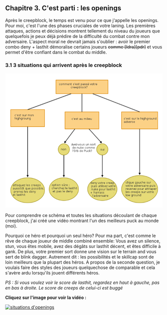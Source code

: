 <div id="c3"></div>

## Chapitre 3. C'est parti : les openings ##

Après le creepblock, le temps est venu pour ce que j'appelle les openings. Pour moi, c'est l'une des 
phases cruciales de votre laning. Les premières attaques, actions et décisions montrent tellement du niveau du joueurs que quelquefois je 
peux déjà prédire de la difficulté du combat contre mon adversaire.
L'aspect moral ne devrait jamais s'oublier : avoir le premier combo deny + lasthit démoralise certains joueurs ~~comme [Idra][pdr]~~ et vous permet
d'être confiant dans le combat du middle.

### 3.1 3 situations qui arrivent après le creepblock ###


![situations après creepblock]( ./img/diagradsmaoisdj.png?w=700&h=435 )

Pour comprendre ce schéma et toutes les situations découlant de chaque creepblock, j'ai créé une vidéo montrant l'un
des meilleurs puck au monde (moi).

Pourquoi ce héro et pourquoi un seul héro? Pour ma part, c'est comme le rêve de chaque joueur de middle combiné ensemble:
Vous avez un silence, stun, vous êtes mobile, avez des dégâts sur lasthit décent, et êtes difficile à gank.
De plus, votre premier sort donne une vision sur le terrain and vous sert de blink dagger. Autrement dit : les possibilités et le skillcap sont
de loin meilleurs que la plupart des héros. A propos de la seconde question, je voulais faire des styles des joueurs quelquechose de comparable 
et cela s'avère ardu lorsqu'ils jouent différents héros.

_PS : Si vous voulez voir le score de lasthit, regardez en haut à gauche, pas en bas à droite. Le score de creeps de celui-ci est buggé_

__Cliquez sur l'image pour voir la vidéo :__

[![situations d'openings](http://img.youtube.com/vi/ytugvYp02m0/0.jpg)](http://www.youtube.com/watch?v=ytugvYp02m0)

